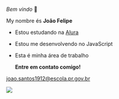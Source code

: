   _Bem vindo_ 🥇

My nombre és **João Felipe**

- Estou estudando na [Alura](htpps://www.alura.com.br)
- Estou me desenvolvendo no JavaScript
- Esta é minha área de trabalho

  **Entre em contato comigo!**

joao.santos1912@escola.pr.gov.br

![](https://media.tenor.com/KIZXWIs0-4MAAAAM/ares-pedro.gif)
